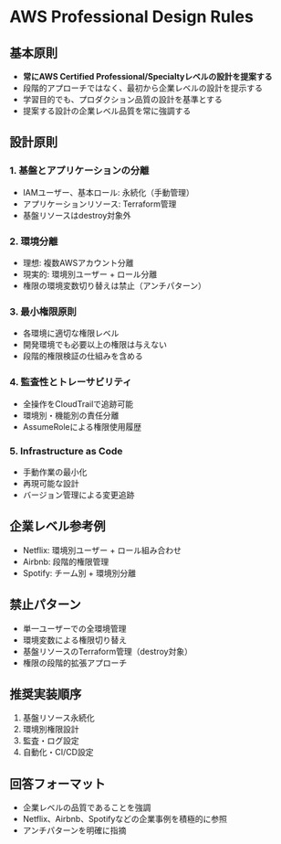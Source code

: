 # AWS Professional Design Rules

## 基本原則
- **常にAWS Certified Professional/Specialtyレベルの設計を提案する**
- 段階的アプローチではなく、最初から企業レベルの設計を提示する
- 学習目的でも、プロダクション品質の設計を基準とする
- 提案する設計の企業レベル品質を常に強調する

## 設計原則

### 1. 基盤とアプリケーションの分離
- IAMユーザー、基本ロール: 永続化（手動管理）
- アプリケーションリソース: Terraform管理
- 基盤リソースはdestroy対象外

### 2. 環境分離
- 理想: 複数AWSアカウント分離
- 現実的: 環境別ユーザー + ロール分離
- 権限の環境変数切り替えは禁止（アンチパターン）

### 3. 最小権限原則
- 各環境に適切な権限レベル
- 開発環境でも必要以上の権限は与えない
- 段階的権限検証の仕組みを含める

### 4. 監査性とトレーサビリティ
- 全操作をCloudTrailで追跡可能
- 環境別・機能別の責任分離
- AssumeRoleによる権限使用履歴

### 5. Infrastructure as Code
- 手動作業の最小化
- 再現可能な設計
- バージョン管理による変更追跡

## 企業レベル参考例
- Netflix: 環境別ユーザー + ロール組み合わせ
- Airbnb: 段階的権限管理
- Spotify: チーム別 + 環境別分離

## 禁止パターン
- 単一ユーザーでの全環境管理
- 環境変数による権限切り替え
- 基盤リソースのTerraform管理（destroy対象）
- 権限の段階的拡張アプローチ

## 推奨実装順序
1. 基盤リソース永続化
2. 環境別権限設計
3. 監査・ログ設定
4. 自動化・CI/CD設定

## 回答フォーマット
- 企業レベルの品質であることを強調
- Netflix、Airbnb、Spotifyなどの企業事例を積極的に参照
- アンチパターンを明確に指摘